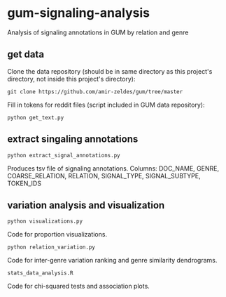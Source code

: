 # gum-signaling-analysis
Analysis of signaling annotations in GUM by relation and genre

## get data
Clone the data repository (should be in same directory as this project's directory, not inside this project's directory):

```
git clone https://github.com/amir-zeldes/gum/tree/master
```
Fill in tokens for reddit files (script included in GUM data repository):
```
python get_text.py
```

## extract singaling annotations
```
python extract_signal_annotations.py
```
Produces tsv file of signaling annotations.
Columns: DOC\_NAME, GENRE, COARSE\_RELATION, RELATION, SIGNAL\_TYPE,	SIGNAL\_SUBTYPE, TOKEN\_IDS

## variation analysis and visualization
```
python visualizations.py
```
Code for proportion visualizations.
```
python relation_variation.py
```
Code for inter-genre variation ranking and genre similarity dendrograms.
```
stats_data_analysis.R
```
Code for chi-squared tests and association plots.